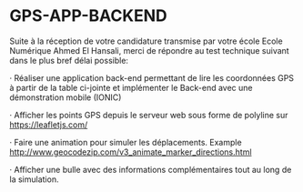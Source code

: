 # GPS-APP-BACKEND
Suite à la réception de votre candidature transmise par votre école Ecole Numérique Ahmed El Hansali, merci de répondre au test technique suivant dans le plus bref délai possible:

·       Réaliser une application back-end permettant de lire les coordonnées GPS à partir de la table ci-jointe et implémenter le Back-end avec une démonstration mobile (IONIC)

·       Afficher les points GPS depuis le serveur web sous forme de polyline sur https://leafletjs.com/

·       Faire une animation pour simuler les déplacements. Example http://www.geocodezip.com/v3_animate_marker_directions.html

·       Afficher une bulle avec des informations complémentaires tout au long de la simulation.
